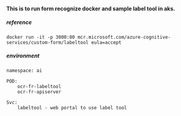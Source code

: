 #### This is to run form recognize docker and sample label tool in aks.

##### reference

    docker run -it -p 3000:80 mcr.microsoft.com/azure-cognitive-services/custom-form/labeltool eula=accept

##### environment

    namespace: ai

    POD: 
        ocr-fr-labeltool
        ocr-fr-apiserver

    Svc: 
        labeltool - web portal to use label tool



